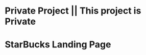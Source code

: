 # Private Project || This project is Private

# StarBucks Landing Page

<img src="https://www.filmibeat.com/img/popcorn/profile_photos/tulasi-shivamani-20150619131200-2794.jpg" alt="">

